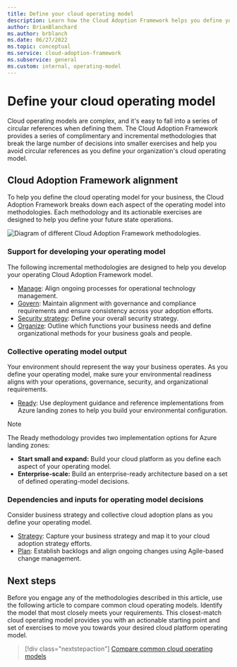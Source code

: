 ```yaml
---
title: Define your cloud operating model
description: Learn how the Cloud Adoption Framework helps you define your operating model.
author: BrianBlanchard
ms.author: brblanch
ms.date: 06/27/2022
ms.topic: conceptual
ms.service: cloud-adoption-framework
ms.subservice: general
ms.custom: internal, operating-model
---
```


# Define your cloud operating model

Cloud operating models are complex, and it's easy to fall into a series of circular references when defining them. The Cloud Adoption Framework provides a series of complimentary and incremental methodologies that break the large number of decisions into smaller exercises and help you avoid circular references as you define your organization's cloud operating model.

## Cloud Adoption Framework alignment

To help you define the cloud operating model for your business, the Cloud Adoption Framework breaks down each aspect of the operating model into methodologies. Each methodology and its actionable exercises are designed to help you define your future state operations.

![Diagram of different Cloud Adoption Framework methodologies.](../_images/caf-overview-new.png)

### Support for developing your operating model

The following incremental methodologies are designed to help you develop your operating Cloud Adoption Framework model.

- [Manage](../manage/index.md): Align ongoing processes for operational technology management.
- [Govern](../govern/index.md): Maintain alignment with governance and compliance requirements and ensure consistency across your adoption efforts.
- [Security strategy](../strategy/define-security-strategy.md): Define your overall security strategy.
- [Organize](../organize/index.md): Outline which functions your business needs and define organizational methods for your business goals and people.

### Collective operating model output

Your environment should represent the way your business operates. As you define your operating model, make sure your environmental readiness aligns with your operations, governance, security, and organizational requirements.

- [Ready](../ready/index.md): Use deployment guidance and reference implementations from Azure landing zones to help you build your environmental configuration.

> [!NOTE]
> The Ready methodology provides two implementation options for Azure landing zones:
>
> - **Start small and expand:** Build your cloud platform as you define each aspect of your operating model.
> - **Enterprise-scale:** Build an enterprise-ready architecture based on a set of defined operating-model decisions.

### Dependencies and inputs for operating model decisions

Consider business strategy and collective cloud adoption plans as you define your operating model.

- [Strategy](../strategy/index.md): Capture your business strategy and map it to your cloud adoption strategy efforts.
- [Plan](../plan/index.md): Establish backlogs and align ongoing changes using Agile-based change management.

## Next steps

Before you engage any of the methodologies described in this article, use the following article to compare common cloud operating models. Identify the model that most closely meets your requirements. This closest-match cloud operating model provides you with an actionable starting point and set of exercises to move you towards your desired cloud platform operating model.

> [!div class="nextstepaction"]
> [Compare common cloud operating models](./compare.md)
